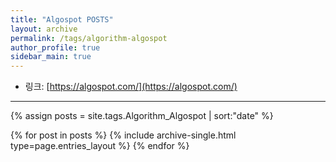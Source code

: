 ```yaml
---
title: "Algospot POSTS"
layout: archive
permalink: /tags/algorithm-algospot
author_profile: true
sidebar_main: true
---
```


- 링크: [https://algospot.com/](https://algospot.com/)

---

{% assign posts = site.tags.Algorithm_Algospot | sort:"date" %}

{% for post in posts %}
  {% include archive-single.html type=page.entries_layout %}
{% endfor %}
